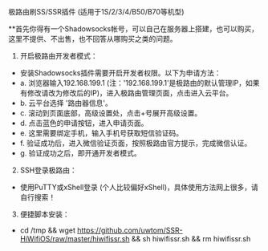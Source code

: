 极路由刷SS/SSR插件 (适用于1S/2/3/4/B50/B70等机型)
 
**首先你得有一个Shadowsocks帐号，可以自己在服务器上搭建，也可以购买，这里不提供、不出售，也不回答从哪购买之类的问题。
 
1. 开启极路由开发者模式：
* 安装Shadowsocks插件需要开启开发者权限。以下为申请方法：
 * a. 浏览器输入192.168.199.1 (注：'192.168.199.1'是极路由的默认管理IP，如果有修改请改为修改后的IP)，进入极路由管理页面，点击进入云平台。
 * b. 云平台选择 '路由器信息'。
 * c. 滚动到页面底部，高级设置处，点击+号展开高级设置。
 * d. 点击蓝色的申请按钮，进入申请页面。
 * e. 这里需要绑定手机，输入手机号获取短信验证码。
 * f. 验证成功后，进入微信验证页面，按照极路由官方提示，完成微信认证。
 * g. 验证成功之后，即开通开发者模式。
 
2. SSH登录极路由：
 * 使用PuTTY或xShell登录 (个人比较偏好xShell)，具体使用方法网上很多，请自行搜索！
 
3. 便捷脚本安装：
 * cd /tmp && wget https://github.com/uwtom/SSR-HiWifiOS/raw/master/hiwifissr.sh && sh hiwifissr.sh && rm hiwifissr.sh
